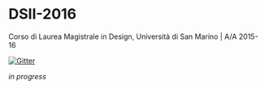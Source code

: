 # DSII-2016
Corso di Laurea Magistrale in Design, Università di San Marino |  A/A 2015-16  

[![Gitter](https://badges.gitter.im/Join%20Chat.svg)](https://gitter.im/dsii-2016-unirsm?utm_source=badge&utm_medium=badge&utm_campaign=pr-badge)  

_in progress_
